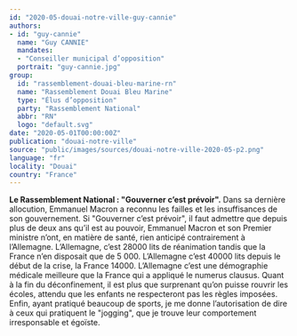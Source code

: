 ```yaml
---
id: "2020-05-douai-notre-ville-guy-cannie"
authors:
- id: "guy-cannie"
  name: "Guy CANNIE"
  mandates: 
  - "Conseiller municipal d’opposition"
  portrait: "guy-cannie.jpg"
group:
  id: "rassemblement-douai-bleu-marine-rn"
  name: "Rassemblement Douai Bleu Marine"
  type: "Élus d’opposition"
  party: "Rassemblement National"
  abbr: "RN"
  logo: "default.svg"
date: "2020-05-01T00:00:00Z"
publication: "douai-notre-ville"
source: "public/images/sources/douai-notre-ville-2020-05-p2.png"
language: "fr"
locality: "Douai"
country: "France"
---
```


**Le Rassemblement National : "Gouverner c’est prévoir".**
Dans sa dernière allocution, Emmanuel Macron a reconnu les failles et les insuffisances de son gouvernement. Si "Gouverner c’est prévoir", il faut admettre que depuis plus de deux ans qu’il est au pouvoir, Emmanuel Macron et son Premier ministre n’ont, en matière de santé, rien anticipé contrairement à l’Allemagne.
L’Allemagne, c’est 28000 lits de réanimation tandis que la France n’en disposait que de 5 000. L’Allemagne c’est 40000 lits depuis le début de la crise, la France 14000. L’Allemagne c’est une démographie médicale meilleure que la France qui a appliqué le numerus clausus.
Quant à la fin du déconfinement, il est plus que surprenant qu’on puisse rouvrir les écoles, attendu que les enfants ne respecteront pas les règles imposées.
Enfin, ayant pratiqué beaucoup de sports, je me donne l’autorisation de dire à ceux qui pratiquent le "jogging", que je trouve leur comportement irresponsable et égoïste.
